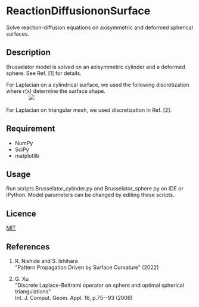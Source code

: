 # ReactionDiffusiononSurface

Solve reaction-diffusion equations on axisymmetric and deformed spherical surfaces.

## Description

Brusselator model is solved on an axisymmetric cylinder and a deformed sphere.
See Ref. [1] for details.

For Laplacian on a cylindrical surface, we used the following discretization where r(x) determine the surface shape. <br>　　　　
<img src="https://latex.codecogs.com/png.image?\inline&space;\dpi{120}\bg{white}~~x&space;\to&space;i\Delta_x,~~\theta&space;\to&space;j\Delta_\theta,~~~u(x,\theta)&space;\to&space;u_{ij}\\~~~~~~~\Delta&space;u&space;=&space;\frac{1}{r_{i}\sqrt{1&plus;{{r'}_{\!i}}^2}\Delta_x^2}\Biggl(\frac{r_{\!i&plus;\frac{1}{2}}}{\sqrt{1&plus;{{r'}_{\!\!i&plus;\frac{1}{2}}}^2}}\left(&space;u_{i&plus;1,j}-u_{i,j}\right)-\frac{r_{i-\frac{1}{2}}}{\sqrt{1&plus;{{r'}_{\!\!i-\frac{1}{2}}}^2}}\left(u_{i,j}-u_{i-1,j}\right)\Biggr)\\~~~~~~~~~~~~~~&plus;~~\frac{1}{r_{\!i}^2&space;&space;\Delta^2_\theta&space;}&space;\biggl(&space;u_{i,j&plus;1}&plus;u_{i,j-1}-2u_{ij}&space;\biggr)&space;\\&space;&space;&space;\\&space;"/>


For Laplacian on triangular mesh, we used discretization  in Ref. [2].

## Requirement

* NumPy
* SciPy
* matplotlib


## Usage

Run scripts Brusselator_cylinder.py and Brusselator_sphere.py on IDE or IPython.
Model parameters can be changed by editing these scripts.


## Licence

[MIT](https://github.com/tcnksm/tool/blob/master/LICENCE)

## References

1. R. Nishide and S. Ishihara <br>
"Pattern Propagation Driven by Surface Curvature" (2022) <br>

2. G. Xu <br>
"Discrete Laplace-Beltrami operator on sphere and optimal spherical triangulations"<br>
Int. J. Comput. Geom. Appl. 16, p.75--93 (2006) <br>
